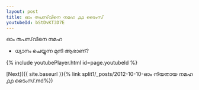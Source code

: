 ```yaml
---
layout: post
title: ഓം തപസ്‌വിനെ നമഹ ൧൧ ടൈംസ്
youtubeId: bStDvKT3D7E
---
```

 
 
 ഓം തപസ്‌വിനെ നമഹ 
 
 -  ധ്യാനം ചെയ്യുന്ന മുനി ആരാണ്? 
 
  
 
  
 
 
 
 
 
 


{% include youtubePlayer.html id=page.youtubeId %}
 
[Next]({{ site.baseurl }}{% link  split1/_posts/2012-10-10-ഓം നിയതായ നമഹ ൧൧ ടൈംസ്.md%})
 
